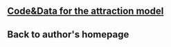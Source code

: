 <html>
<head>
<meta charset="utf-8">
<title>Downloading Page</title>
</head>
<body>



<h2><a href="https://portland-my.sharepoint.com/:u:/g/personal/jfzhou2-c_ad_cityu_edu_hk/EY13zZcT_WZEp4r64K_vmfMB5rMg7l1AuhjpndAeYN8IQg?download=1">Code&Data for the attraction model</a></h2>


<h2>Back to author's homepage</h2>
